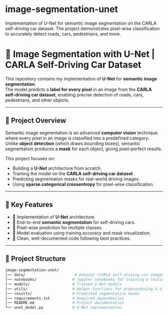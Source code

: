 # image-segmentation-unet
Implementation of U-Net for semantic image segmentation on the CARLA self-driving car dataset. The project demonstrates pixel-wise classification to accurately detect roads, cars, pedestrians, and more.
# 🧠 Image Segmentation with U-Net | CARLA Self-Driving Car Dataset

This repository contains my implementation of **U-Net** for **semantic image segmentation**.  
The model predicts a **label for every pixel** in an image from the **CARLA self-driving car dataset**, enabling precise detection of roads, cars, pedestrians, and other objects.

---

## 🚀 Project Overview
Semantic image segmentation is an advanced **computer vision** technique where every pixel in an image is classified into a predefined category.  
Unlike **object detection** (which draws bounding boxes), semantic segmentation produces a **mask** for each object, giving pixel-perfect results.

This project focuses on:
- Building a **U-Net** architecture from scratch.
- Training the model on the **CARLA self-driving car dataset**.
- Predicting segmentation masks for real-world driving images.
- Using **sparse categorical crossentropy** for pixel-wise classification.

---

## 📌 Key Features
- 🔹 Implementation of **U-Net** architecture.
- 🔹 End-to-end **semantic segmentation** for self-driving cars.
- 🔹 Pixel-wise prediction for multiple classes.
- 🔹 Model evaluation using training accuracy and mask visualization.
- 🔹 Clean, well-documented code following best practices.

---

## 📂 Project Structure

```bash
image-segmentation-unet/
│── data/                      # Dataset (CARLA self-driving car images & masks)
│── notebooks/                # Jupyter notebooks for training & testing
│── models/                   # Trained U-Net models
│── utils/                    # Helper functions for preprocessing & visualization
│── results/                  # Predicted segmentation masks
│── requirements.txt          # Required dependencies
│── README.md                 # Project documentation
└── unet_model.py             # U-Net implementation
